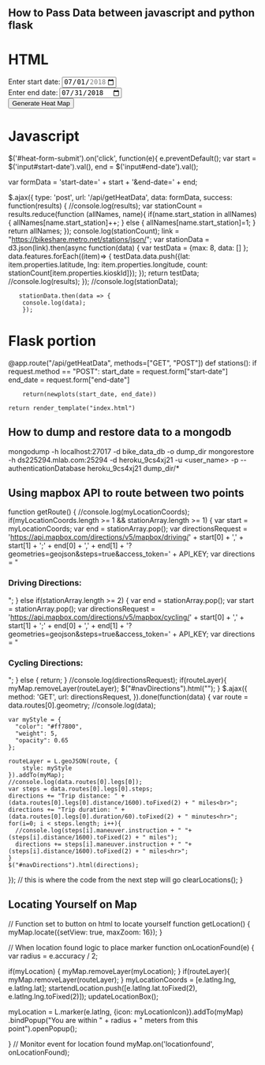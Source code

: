 
## How to Pass Data between javascript and python flask
# HTML
<form  action="" method="post">
  <div>
    <label for="start">Enter start date:</label>
    <input type="date" id="start-date" name="start-date" min="2018-07-01" max="2018-08-31" value="2018-07-01">
  </div>
  <div>
    <label for="end">Enter end date:</label>
    <input type="date" id="end-date" name="end-date" min="2018-07-02" value="2018-07-31">
  </div>
  <div>
    <input id="heat-form-submit" type="submit" value="Generate Heat Map" />
    <!-- <input type='button' id='genHeatMap' class='btn btn-primary btn-xs' onclick='genHeatMap()' value='Generate Heat Map'> -->
  </div>
</form> 

# Javascript
$('#heat-form-submit').on('click', function(e){
  e.preventDefault();
  var start = $('input#start-date').val(),
       end = $('input#end-date').val();
  
  var formData = 'start-date=' + start + '&end-date=' + end;

   $.ajax({
     type: 'post',
     url: '/api/getHeatData',
     data: formData,
     success: function(results) {
       //console.log(results);
       var stationCount = results.reduce(function (allNames, name){
        if(name.start_station in allNames) {
          allNames[name.start_station]++;
        }
        else {
          allNames[name.start_station]=1;
        }
        return allNames;
       });
       console.log(stationCount);
       link = "https://bikeshare.metro.net/stations/json/";
       var stationData = d3.json(link).then(async function(data) {
        var testData = {max: 8,
                        data: []
                      };
        data.features.forEach((item)=> {
          testData.data.push({lat: item.properties.latitude, lng: item.properties.longitude, count: stationCount[item.properties.kioskId]});
        });
        return testData;
        //console.log(results);
       });
       //console.log(stationData);

       stationData.then(data => {
        console.log(data);
        });

# Flask portion
@app.route("/api/getHeatData", methods=["GET", "POST"])
def stations():
	if request.method == "POST":
		start_date = request.form["start-date"]
		end_date = request.form["end-date"]

		return(newplots(start_date, end_date))
		
	return render_template("index.html")

## How to dump and restore data to a mongodb
mongodump -h localhost:27017 -d bike_data_db -o dump_dir
mongorestore -h ds225294.mlab.com:25294 -d heroku_9cs4xj21 -u <user_name> -p <password> --authenticationDatabase heroku_9cs4xj21 dump_dir/*

## Using mapbox API to route between two points
function getRoute() {
  //console.log(myLocationCoords);
  if(myLocationCoords.length >= 1 && stationArray.length >= 1) {
    var start = myLocationCoords;
    var end = stationArray.pop();
    var directionsRequest = 'https://api.mapbox.com/directions/v5/mapbox/driving/' + start[0] + ',' + start[1] + ';' + end[0] + ',' + end[1] + '?geometries=geojson&steps=true&access_token=' + API_KEY;
    var directions = "<h3>Driving Directions:</h3>";
  }
  else if(stationArray.length >= 2) {
    var end = stationArray.pop();
    var start = stationArray.pop();
    var directionsRequest = 'https://api.mapbox.com/directions/v5/mapbox/cycling/' + start[0] + ',' + start[1] + ';' + end[0] + ',' + end[1] + '?geometries=geojson&steps=true&access_token=' + API_KEY;
    var directions = "<h3>Cycling Directions:</h3>";
  }
  else {
    return;
  } 
  //console.log(directionsRequest);
  if(routeLayer){
    myMap.removeLayer(routeLayer);
    $("#navDirections").html("");
  }
  $.ajax({
    method: 'GET',
    url: directionsRequest,
  }).done(function(data) {
    var route = data.routes[0].geometry;
    //console.log(data);
    
    var myStyle = {
      "color": "#ff7800",
      "weight": 5,
      "opacity": 0.65
    };
  
    routeLayer = L.geoJSON(route, {
        style: myStyle
    }).addTo(myMap);
    //console.log(data.routes[0].legs[0]);
    var steps = data.routes[0].legs[0].steps;
    directions += "Trip distance: " + (data.routes[0].legs[0].distance/1600).toFixed(2) + " miles<br>";
    directions += "Trip duration: " + (data.routes[0].legs[0].duration/60).toFixed(2) + " minutes<hr>";
    for(i=0; i < steps.length; i++){
      //console.log(steps[i].maneuver.instruction + " "+ (steps[i].distance/1600).toFixed(2) + " miles");
      directions += steps[i].maneuver.instruction + " "+ (steps[i].distance/1600).toFixed(2) + " miles<hr>";
    }
    $("#navDirections").html(directions);
  });
  // this is where the code from the next step will go
  clearLocations();
}

## Locating Yourself on Map
// Function set to button on html to locate yourself
function getLocation() {
  myMap.locate({setView: true, maxZoom: 16});
}

// When location found logic to place marker
function onLocationFound(e) {
  var radius = e.accuracy / 2;

  if(myLocation) {
    myMap.removeLayer(myLocation);
  }
  if(routeLayer){
    myMap.removeLayer(routeLayer);
  }
  myLocationCoords = [e.latlng.lng, e.latlng.lat];
  startendLocation.push([e.latlng.lat.toFixed(2), e.latlng.lng.toFixed(2)]);
  updateLocationBox();

  myLocation = L.marker(e.latlng, {icon: myLocationIcon}).addTo(myMap)
      .bindPopup("You are within " + radius + " meters from this point").openPopup();

}
// Monitor event for location found
myMap.on('locationfound', onLocationFound);
